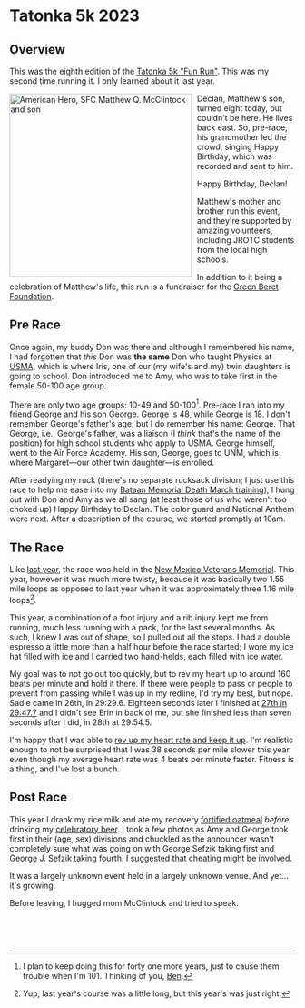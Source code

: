 # Tatonka 5k 2023

## Overview

This was the eighth edition of the [Tatonka 5k "Fun
Run"](https://www.core-crew.com/tatonka-5-10k-run). This was my second
time running it.  I only learned about it last year.

<img src="https://static.wixstatic.com/media/02d80f_7335d59773d243b4bc7840a861e1c4b0~mv2.jpg/v1/fit/w_643,h_2000,al_c,q_85/02d80f_7335d59773d243b4bc7840a861e1c4b0~mv2.jpg"
     title="American Hero, SFC Matthew Q. McClintock and son"
     alt="American Hero, SFC Matthew Q. McClintock and son"
     width=320.5px
     height=321.5px
     style="float: left; margin-right: 10px;" />

Declan, Matthew's son, turned eight today, but couldn't be here. He
lives back east.  So, pre-race, his grandmother led the crowd, singing
Happy Birthday, which was recorded and sent to him.

Happy Birthday, Declan!

Matthew's mother and brother run this event, and they're supported by
amazing volunteers, including JROTC students from the local high schools.

In addition to it being a celebration of Matthew's life, this run is a
fundraiser for the [Green Beret Foundation](https://greenberetfoundation.org/).

## Pre Race

Once again, my buddy Don was there and although I remembered his name,
I had forgotten that _this_ Don was **the same** Don who taught
Physics at [USMA](https://www.westpoint.edu/), which is where Iris,
one of our (my wife's and my) twin daughters is going to school. Don
introduced me to Amy, who was to take first in the female 50-100 age
group.

There are only two age groups: 10-49 and 50-100[^1]. Pre-race I ran
into my friend
[George](https://ultrasignup.com/results_participant.aspx?fname=George&lname=Sefzik)
and his son George.  George is 48, while George is 18. I don't
remember George's father's age, but I do remember his name:
George. That George, i.e., George's father, was a liaison (I _think_
that's the name of the position) for high school students who apply to
USMA. George himself, went to the Air Force Academy. His son, George,
goes to UNM, which is where Margaret&mdash;our other twin daughter&mdash;is
enrolled.

After readying my ruck (there's no separate rucksack division; I
just use this race to help me ease into my [Bataan Memorial Death
March
training](https://github.com/ctm/Bataan-Memorial-Death-March#bataan-memorial-death-march-training)),
I hung out with Don and Amy as we all sang (at least those of us who
weren't too choked up) Happy Birthday to Declan. The color guard and National
Anthem were next. After a description of the course, we
started promptly at 10am.

## The Race

Like [last
year](https://ctm.github.io/docs/yld/running/past/2022/tatonka_5k.html#the-race),
the race was held in the [New
Mexico Veterans Memorial](https://nmvetsmemorial.org/). This year,
however it was much more twisty, because it was basically two 1.55
mile loops as opposed to last year when it was approximately three
1.16 mile loops[^2].

This year, a combination of a foot injury and a rib injury kept me
from running, much less running with a pack, for the last several
months.  As such, I knew I was out of shape, so I pulled out all the
stops.  I had a double espresso a little more than a half hour before
the race started; I wore my ice hat filled with ice and I carried two
hand-helds, each filled with ice water.

My goal was to not go out too quickly, but to rev my heart up to
around 160 beats per minute and hold it there.  If there were people
to pass or people to prevent from passing while I was up in my
redline, I'd try my best, but nope. Sadie came in 26th, in 29:29.6.
Eighteen seconds later I finished at [27th in
29:47.7](https://www.webscorer.com/racedetails?raceid=332932&did=415087)
and I didn't see Erin in back of me, but she finished less than seven
seconds after I did, in 28th at 29:54.5.

I'm happy that I was able to [rev up my heart rate and keep it
up](https://www.strava.com/activities/10079475107). I'm realistic
enough to not be surprised that I was 38 seconds per mile slower this
year even though my average heart rate was 4 beats per minute
faster. Fitness is a thing, and I've lost a bunch.

## Post Race

This year I drank my rice milk and ate my recovery [fortified
oatmeal](https://github.com/ctm/diet/blob/master/recipes/fortified_oatmeal.txt)
_before_ drinking my [celebratory
beer](https://www.beeradvocate.com/beer/profile/24659/67709/). I took
a few photos as Amy and George took first in their (age, sex)
divisions and chuckled as the announcer wasn't completely sure what
was going on with George Sefzik taking first and George J. Sefzik
taking fourth. I suggested that cheating might be involved.

It was a largely unknown event held in a largely unknown venue. And
yet&hellip; it's growing.

Before leaving, I hugged mom McClintock and tried to speak.

<br/>
<br/>
<br/>

[^1]: I plan to keep doing this for forty one more years, just to
    cause them trouble when I'm 101. Thinking of you,
    [Ben](https://www.youtube.com/watch?v=v2IKpjr5rqU).

[^2]: Yup, last year's course was a little long, but this year's was just right.
